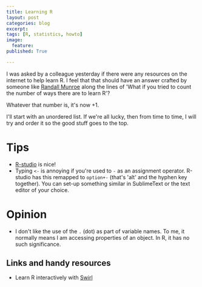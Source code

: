 ```yaml
---
title: Learning R
layout: post
categories: blog
excerpt:
tags: [R, statistics, howto]
image:
  feature:
published: True

---
```


I was asked by a colleague yesterday if there were any resources on the internet to help learn R. I feel that that should have an answer crafted by someone like [Randall Munroe](http://xkcd.com/about/) along the lines of 'What if you tried to count the number of ways there are to learn R'?

Whatever that number is, it's now +1.

I'll start with an unordered list. If we're all lucky, then from time to time, I will try and order it so the good stuff goes to the top.

# Tips

- [R-studio](http://www.rstudio.com/) is nice!
- Typing `<-` is annoying if you're used to `-` as an assignment operator. R-studio has this remapped to `option+-` (that's 'alt' and the hyphen key together). You can set-up something similar in SublimeText or the text editor of your choice.


# Opinion

- I don't like the use of the `.` (dot) as part of variable names. To me, it normally means I am accessing properties of an object. In R, it has no such significance. 



## Links and handy resources

- Learn R interactively with [Swirl](http://swirlstats.com/)